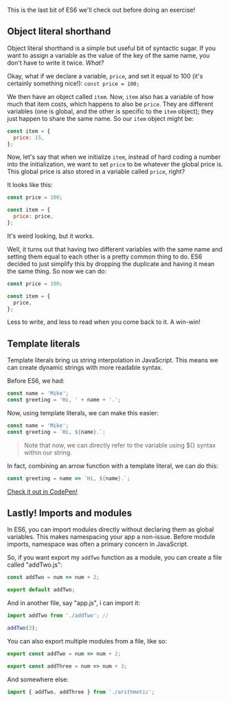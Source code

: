
This is the last bit of ES6 we'll check out before doing an exercise!

## Object literal shorthand

Object literal shorthand is a simple but useful bit of syntactic sugar. If you want to assign a variable as the value of the key of the same name, you don't have to write it twice. _What?_

Okay, what if we declare a variable, `price`, and set it equal to 100 (it's certainly something nice!): `const price = 100;`

We then have an object called `item`. Now, `item` also has a variable of how much that item costs, which happens to also be `price`. They are different variables (one is global, and the other is specific to the `item` object); they just happen to share the same name. So our `item` object might be:
```javascript
const item = {
  price: 15,
};
```
Now, let's say that when we initialize `item`, instead of hard coding a number into the initialization, we want to set `price` to be whatever the global price is. This global price is also stored in a variable called `price`, right?

It looks like this:

```javascript
const price = 100;

const item = {
  price: price,
};
```

It's weird looking, but it works.

Well, it turns out that having two different variables with the same name and setting them equal to each other is a pretty common thing to do. ES6 decided to just simplify this by dropping the duplicate and having it mean the same thing. So now we can do:

```javascript
const price = 100;

const item = {
  price,
};
```

Less to write, and less to read when you come back to it. A win-win!


## Template literals

Template literals bring us string interpolation in JavaScript. This means we can create dynamic strings with more readable syntax.

Before ES6, we had:

```javascript
const name = 'Mike';
const greeting = 'Hi, ' + name + '.';
```

Now, using template literals, we can make this easier:

```javascript
const name = 'Mike';
const greeting = `Hi, ${name}.`;
```
> Note that now, we can directly refer to the variable using ${} syntax within our string.

In fact, combining an arrow function with a template literal, we can do this:

```javascript
const greeting = name => `Hi, ${name}.`;
```

[Check it out in CodePen!](https://codepen.io/andrewdushane/pen/WpdzZE)

## Lastly! Imports and modules

In ES6, you can import modules directly without declaring them as global variables. This makes namespacing your app a non-issue. Before module imports, namespace was often a primary concern in JavaScript.

So, if you want export my `addTwo` function as a module, you can create a file called "addTwo.js":

```javascript
const addTwo = num => num + 2;

export default addTwo;
```

And in another file, say "app.js", i can import it:

```javascript
import addTwo from './addTwo'; //

addTwo(3);
```

You can also export multiple modules from a file, like so:

```javascript
export const addTwo = num => num + 2;

export const addThree = num => num + 3;
```

And somewhere else:

```javascript
import { addTwo, addThree } from './arithmetic';
```
